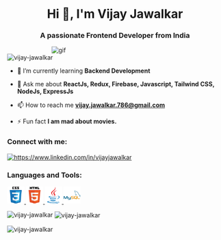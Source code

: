 <h1 align="center">Hi 👋, I'm Vijay Jawalkar</h1>
<h3 align="center">A passionate Frontend Developer from India</h3>

<img src = "https://camo.githubusercontent.com/f2caaa36dca1a4a7ecd1332d7f3a69c37238caaaedc530e2612cc28b0ed3cf5e/68747470733a2f2f7777772e76656e756578706c6f7265722e636f6d2e73672f75706c6f6164732f576f726b696e67253230696e25323070726f6772657373732e676966" alt = "gif" align = "right" width = 400>

<p align="left"> <img src="https://komarev.com/ghpvc/?username=vijay-jawalkar&label=Profile%20views&color=0e75b6&style=flat" alt="vijay-jawalkar" /> </p>

- 🌱 I’m currently learning **Backend Development**

- 💬 Ask me about **ReactJs, Redux, Firebase, Javascript, Tailwind CSS, NodeJs, ExpressJs**

- 📫 How to reach me **vijay.jawalkar.786@gmail.com**

- ⚡ Fun fact **I am mad about movies.**

<h3 align="left">Connect with me:</h3>
<p align="left">
<a href="https://linkedin.com/in/https://www.linkedin.com/in/vijayjawalkar" target="blank"><img align="center" src="https://raw.githubusercontent.com/rahuldkjain/github-profile-readme-generator/master/src/images/icons/Social/linked-in-alt.svg" alt="https://www.linkedin.com/in/vijayjawalkar" height="30" width="40" /></a>
</p>

<h3 align="left">Languages and Tools:</h3>
<p align="left"> <a href="https://www.w3schools.com/css/" target="_blank" rel="noreferrer"> <img src="https://raw.githubusercontent.com/devicons/devicon/master/icons/css3/css3-original-wordmark.svg" alt="ReactJs" width="40" height="40"/> </a> <a href="https://www.w3.org/html/" target="_blank" rel="noreferrer"> <img src="https://raw.githubusercontent.com/devicons/devicon/master/icons/html5/html5-original-wordmark.svg" alt="Redux" width="40" height="40"/> </a> <a href="https://www.java.com" target="_blank" rel="noreferrer"> <img src="https://raw.githubusercontent.com/devicons/devicon/master/icons/java/java-original.svg" alt="Firebase" width="40" height="40"/> </a> <a href="https://www.mysql.com/" target="_blank" rel="noreferrer"> <img src="https://raw.githubusercontent.com/devicons/devicon/master/icons/mysql/mysql-original-wordmark.svg" alt="Javascript" width="40" height="40"/> </a> </p>

<p><img align="left" src="https://github-readme-stats.vercel.app/api/top-langs?username=vijay-jawalkar&show_icons=true&locale=en&layout=compact" alt="vijay-jawalkar" /></p>

<p>&nbsp;<img align="center" src="https://github-readme-stats.vercel.app/api?username=vijay-jawalkar&show_icons=true&locale=en" alt="vijay-jawalkar" /></p>

<p><img align="center" src="https://github-readme-streak-stats.herokuapp.com/?user=vijay-jawalkar&" alt="vijay-jawalkar" /></p>
